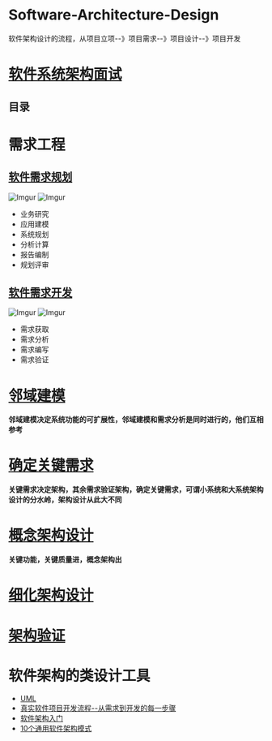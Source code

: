# Software-Architecture-Design
软件架构设计的流程，从项目立项--》项目需求--》项目设计--》项目开发

# [软件系统架构面试](https://github.com/stevenli91748/Software-Architecture-Design/tree/master/Interview)

目录
---

# 需求工程
 
## [软件需求规划](https://github.com/stevenli91748/Software-Architecture-Design/blob/master/软件需求规划/README.md)
  ![Imgur](https://farm8.staticflickr.com/7876/32567759858_2e4ec05b05_o.jpg)
  ![Imgur](https://farm8.staticflickr.com/7904/45527345245_21539d7bb5_o.jpg)

   * 业务研究
   * 应用建模
   * 系统规划
   * 分析计算
   * 报告编制
   * 规划评审

## [软件需求开发](https://github.com/stevenli91748/Software-Architecture-Design/blob/master/软件需求开发/README.md)
  
  ![Imgur](https://farm8.staticflickr.com/7853/31500635057_a8341723a5_o.jpg)
  ![Imgur](https://farm8.staticflickr.com/7851/46440126601_b521848ce2_o.jpg)

   * 需求获取
   * 需求分析
   * 需求编写
   * 需求验证

# [邻域建模](https://github.com/stevenli91748/Software-Architecture-Design/blob/master/邻域建模/README.md)

  **邻域建模决定系统功能的可扩展性，邻域建模和需求分析是同时进行的，他们互相参考**

# [确定关键需求](https://github.com/stevenli91748/Software-Architecture-Design/blob/master/确定关键需求/README.md)

**关键需求决定架构，其余需求验证架构，确定关键需求，可谓小系统和大系统架构设计的分水岭，架构设计从此大不同**

# [概念架构设计](https://github.com/stevenli91748/Software-Architecture-Design/blob/master/概念架构设计/README.md)

 **关键功能，关键质量进，概念架构出**

# [细化架构设计](https://github.com/stevenli91748/Software-Architecture-Design/tree/master/细化架构设计)
# [架构验证](https://github.com/stevenli91748/Software-Architecture-Design/blob/master/架构验证/README.md)

# 软件架构的类设计工具

  * [UML](https://github.com/stevenli91748/Software-Architecture-Design/blob/master/UML/README)
  * [真实软件项目开发流程--从需求到开发的每一步骤](http://www.youmeek.com/java-sofaware-engineer/)
  * [软件架构入门](http://www.ruanyifeng.com/blog/2016/09/software-architecture.html)
  * [10个通用软件架构模式](https://www.jdon.com/artichect/architectural-patterns.html)
